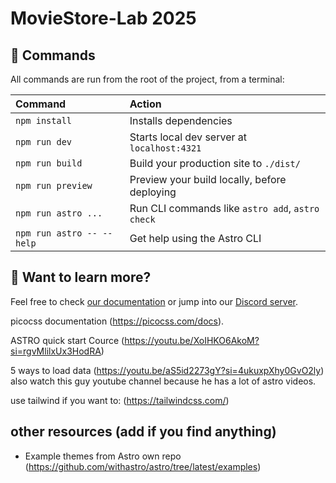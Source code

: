 # MovieStore-Lab 2025

## 🧞 Commands

All commands are run from the root of the project, from a terminal:

| Command                   | Action                                           |
| :------------------------ | :----------------------------------------------- |
| `npm install`             | Installs dependencies                            |
| `npm run dev`             | Starts local dev server at `localhost:4321`      |
| `npm run build`           | Build your production site to `./dist/`          |
| `npm run preview`         | Preview your build locally, before deploying     |
| `npm run astro ...`       | Run CLI commands like `astro add`, `astro check` |
| `npm run astro -- --help` | Get help using the Astro CLI                     |

## 👀 Want to learn more?

Feel free to check [our documentation](https://docs.astro.build) or jump into our [Discord server](https://astro.build/chat).

picocss documentation (https://picocss.com/docs).

ASTRO quick start Cource (https://youtu.be/XoIHKO6AkoM?si=rgvMlilxUx3HodRA)

5 ways to load data (https://youtu.be/aS5id2273gY?si=4ukuxpXhy0GvO2ly) also watch this guy youtube channel because
he has a lot of astro videos.

use tailwind if you want to: (https://tailwindcss.com/)

## other resources (add if you find anything)
- Example themes from Astro own repo (https://github.com/withastro/astro/tree/latest/examples)

